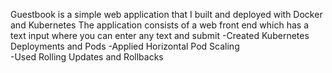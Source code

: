 Guestbook is a simple web application that I built and deployed with Docker and Kubernetes
The application consists of a web front end which has a text input where you can enter any text and submit
-Created Kubernetes Deployments and Pods
-Applied Horizontal Pod Scaling  
-Used Rolling Updates and Rollbacks
